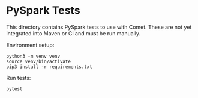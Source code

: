 <!--
Licensed to the Apache Software Foundation (ASF) under one
or more contributor license agreements.  See the NOTICE file
distributed with this work for additional information
regarding copyright ownership.  The ASF licenses this file
to you under the Apache License, Version 2.0 (the
"License"); you may not use this file except in compliance
with the License.  You may obtain a copy of the License at

  http://www.apache.org/licenses/LICENSE-2.0

Unless required by applicable law or agreed to in writing,
software distributed under the License is distributed on an
"AS IS" BASIS, WITHOUT WARRANTIES OR CONDITIONS OF ANY
KIND, either express or implied.  See the License for the
specific language governing permissions and limitations
under the License.
-->

# PySpark Tests

This directory contains PySpark tests to use with Comet. These are not yet integrated into Maven or CI and must be run 
manually.

Environment setup:

```shell
python3 -m venv venv
source venv/bin/activate
pip3 install -r requirements.txt
```

Run tests:

```shell
pytest
```